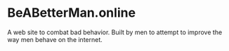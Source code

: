 # BeABetterMan.online
A web site to combat bad behavior. Built by men to attempt to improve the way men behave on the internet.
